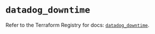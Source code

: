 # `datadog_downtime`

Refer to the Terraform Registry for docs: [`datadog_downtime`](https://registry.terraform.io/providers/datadog/datadog/3.42.0/docs/resources/downtime).
